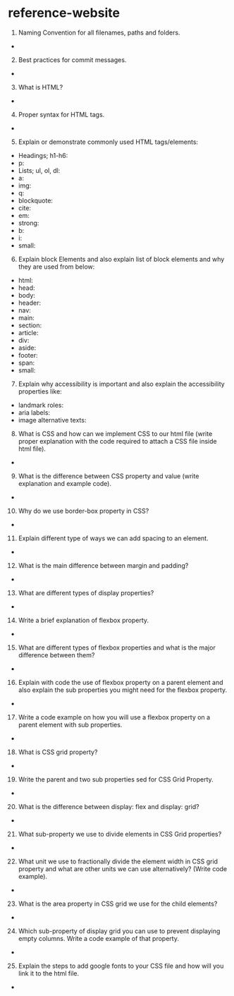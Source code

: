 # reference-website
1. Naming Convention for all filenames, paths and folders.
- 
2. Best practices for commit messages.
- 
3. What is HTML?
- 
4. Proper syntax for HTML tags.
- 
5. Explain or demonstrate commonly used HTML tags/elements:
- Headings; h1-h6:
- p:
- Lists; ul, ol, dl:
- a:
- img:
- q:
- blockquote:
- cite:
- em:
- strong:
- b:
- i:
- small:
6. Explain block Elements and also explain list of block elements and why they are used from below:
- html:
- head:
- body:
- header:
- nav:
- main:
- section:
- article:
- div:
- aside:
- footer:
- span:
- small:
7. Explain why accessibility is important and also explain the accessibility properties like:
- landmark roles:
- aria labels:
- image alternative texts:
8. What is CSS and how can we implement CSS to our html file (write proper explanation with the code required to attach a CSS file inside html file).
- 
9. What is the difference between CSS property and value (write explanation and example code).
- 
10. Why do we use border-box property in CSS?
- 
11. Explain different type of ways we can add spacing to an element.
- 
12. What is the main difference between margin and padding?
- 
13. What are different types of display properties?
- 
14. Write a brief explanation of flexbox property.
- 
15. What are different types of flexbox properties and what is the major difference between them?
- 
16. Explain with code the use of flexbox property on a parent element and also explain the sub properties you might need for the flexbox property.
- 
17. Write a code example on how you will use a flexbox property on a parent element with sub properties.
- 
18. What is CSS grid property?
- 
19. Write the parent and two sub properties sed for CSS Grid Property. 
- 
20. What is the difference between display: flex and display: grid?
- 
21. What sub-property we use to divide elements in CSS Grid properties?
- 
22. What unit we use to fractionally divide the element width in CSS grid property and what are other units we can use alternatively? (Write code example).
- 
23. What is the area property in CSS grid we use for the child elements?
- 
24. Which sub-property of display grid you can use to prevent displaying empty columns. Write a code example of that property.
- 
25. Explain the steps to add google fonts to your CSS file and how will you link it to the html file.
- 
